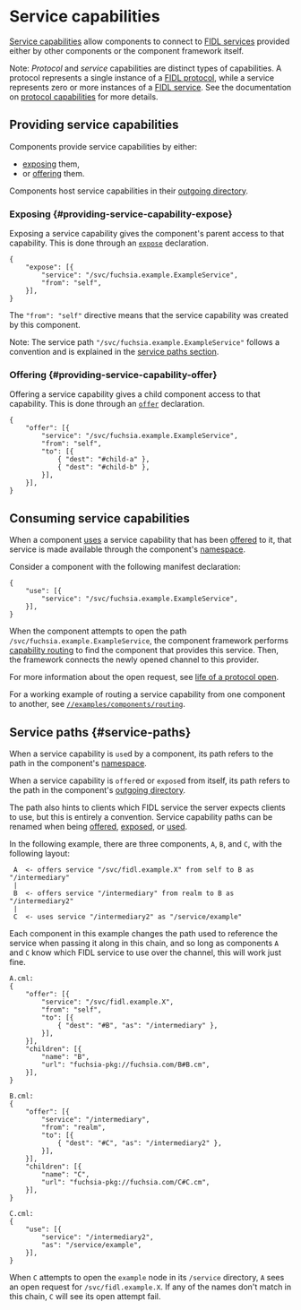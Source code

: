 # Service capabilities

[Service capabilities][glossary-service] allow components to connect to
[FIDL services][fidl-service] provided either by other components or the
component framework itself.

Note: _Protocol_ and _service_ capabilities are distinct types of
capabilities. A protocol represents a single instance of a
[FIDL protocol][glossary-fidl-protocol], while a service represents zero or
more instances of a [FIDL service][glossary-fidl-service].
See the documentation on [protocol capabilities][protocol-capability] for more
details.

## Providing service capabilities

Components provide service capabilities by either:

- [exposing](#providing-service-capability-expose) them,
- or [offering](#providing-service-capability-offer) them.

Components host service capabilities in their
[outgoing directory][glossary-outgoing].

### Exposing {#providing-service-capability-expose}

Exposing a service capability gives the component's parent access to that
capability. This is done through an [`expose`][expose] declaration.

```
{
    "expose": [{
        "service": "/svc/fuchsia.example.ExampleService",
        "from": "self",
    }],
}
```

The `"from": "self"` directive means that the service capability was created
by this component.

Note: The service path `"/svc/fuchsia.example.ExampleService"` follows a
convention and is explained in the [service paths section](#service-paths).

### Offering {#providing-service-capability-offer}

Offering a service capability gives a child component access to that
capability. This is done through an [`offer`][offer] declaration.

```
{
    "offer": [{
        "service": "/svc/fuchsia.example.ExampleService",
        "from": "self",
        "to": [{
            { "dest": "#child-a" },
            { "dest": "#child-b" },
        }],
    }],
}
```

## Consuming service capabilities

When a component [uses][use] a service capability that has been
[offered][offer] to it, that service is made available through the component's
[namespace][glossary-namespace].

Consider a component with the following manifest declaration:

```
{
    "use": [{
        "service": "/svc/fuchsia.example.ExampleService",
    }],
}
```

When the component attempts to open the path
`/svc/fuchsia.example.ExampleService`, the component framework performs
[capability routing][capability-routing] to find the component that provides
this service. Then, the framework connects the newly opened channel to this
provider.

For more information about the open request, see
[life of a protocol open][life-of-a-protocol-open].

For a working example of routing a service capability from one component to
another, see [`//examples/components/routing`][routing-example].

## Service paths {#service-paths}

When a service capability is `use`d by a component, its path refers to the
path in the component's [namespace][glossary-namespace].

When a service capability is `offer`ed or `expose`d from itself, its path
refers to the path in the component's [outgoing directory][glossary-outgoing].

The path also hints to clients which FIDL service the server expects clients to
use, but this is entirely a convention. Service capability paths can be renamed
when being [offered][offer], [exposed][expose], or [used][use].

In the following example, there are three components, `A`, `B`, and `C`, with
the following layout:

```
 A  <- offers service "/svc/fidl.example.X" from self to B as "/intermediary"
 |
 B  <- offers service "/intermediary" from realm to B as "/intermediary2"
 |
 C  <- uses service "/intermediary2" as "/service/example"
```

Each component in this example changes the path used to reference the service
when passing it along in this chain, and so long as components `A` and `C` know
which FIDL service to use over the channel, this will work just fine.

```
A.cml:
{
    "offer": [{
        "service": "/svc/fidl.example.X",
        "from": "self",
        "to": [{
            { "dest": "#B", "as": "/intermediary" },
        }],
    }],
    "children": [{
        "name": "B",
        "url": "fuchsia-pkg://fuchsia.com/B#B.cm",
    }],
}
```

```
B.cml:
{
    "offer": [{
        "service": "/intermediary",
        "from": "realm",
        "to": [{
            { "dest": "#C", "as": "/intermediary2" },
        }],
    }],
    "children": [{
        "name": "C",
        "url": "fuchsia-pkg://fuchsia.com/C#C.cm",
    }],
}
```

```
C.cml:
{
    "use": [{
        "service": "/intermediary2",
        "as": "/service/example",
    }],
}
```

When `C` attempts to open the `example` node in its `/service` directory, `A`
sees an open request for `/svc/fidl.example.X`. If any of the names don't
match in this chain, `C` will see its open attempt fail.

[capability-routing]: /docs/concepts/components/component_manifests.md#capability-routing
[expose]: /docs/concepts/components/component_manifests.md#expose
[fidl-service]: /docs/concepts/components/services.md
[framework-services]: /docs/concepts/components/component_manifests.md#framework-services
[glossary-fidl]: /docs/glossary.md#fidl
[glossary-fidl-protocol]: /docs/glossary.md#protocol
[glossary-fidl-service]: /docs/glossary.md#service
[glossary-namespace]: /docs/glossary.md#namespace
[glossary-outgoing]: /docs/glossary.md#outgoing-directory
[glossary-protocol]: /docs/glossary.md#protocol-capability
[glossary-service]: /docs/glossary.md#service-capability
[life-of-a-protocol-open]: /docs/concepts/components/life_of_a_protocol_open.md
[offer]: /docs/concepts/components/component_manifests.md#offer
[protocol-capability]: /docs/concepts/components/capabilities/protocol.md
[routing-example]: /examples/components/routing
[use]: /docs/concepts/components/component_manifests.md#use
